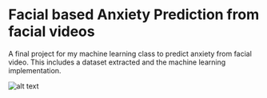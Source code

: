 # Facial based Anxiety Prediction from facial videos 
A final project for my machine learning class to predict anxiety from facial video. This includes a dataset extracted and the machine learning implementation.

![alt text](https://github.com/NyanNat/anxiety-prediction-facial-video/blob/master/data-acquisition.PNG)
